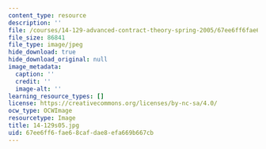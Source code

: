 ```yaml
---
content_type: resource
description: ''
file: /courses/14-129-advanced-contract-theory-spring-2005/67ee6ff6fae68cafdae8efa669b667cb_14-129s05.jpg
file_size: 86841
file_type: image/jpeg
hide_download: true
hide_download_original: null
image_metadata:
  caption: ''
  credit: ''
  image-alt: ''
learning_resource_types: []
license: https://creativecommons.org/licenses/by-nc-sa/4.0/
ocw_type: OCWImage
resourcetype: Image
title: 14-129s05.jpg
uid: 67ee6ff6-fae6-8caf-dae8-efa669b667cb
---
```

